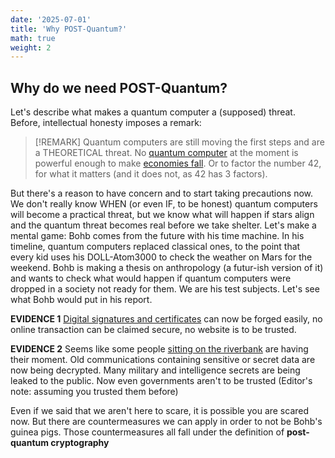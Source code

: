 ```yaml
---
date: '2025-07-01'
title: 'Why POST-Quantum?'
math: true
weight: 2
---
```


## Why do we need POST-Quantum?
Let's describe what makes a quantum computer a (supposed) threat. Before, intellectual honesty imposes a remark:

>[!REMARK]
> Quantum computers are still moving the first steps and are a THEORETICAL threat. No [quantum computer](https://www.spinquanta.com/news-detail/discover-the-worlds-largest-quantum-computer-in20250106092507) at the moment is powerful enough to make [economies fall](https://arxiv.org/html/2505.15907v1). Or to factor the number 42, for what it matters (and it does not, as 42 has 3 factors).

But there's a reason to have concern and to start taking precautions now. We don't really know WHEN (or even IF, to be honest) quantum computers will become a practical threat, but we know what will happen if stars align and the quantum threat becomes real before we take shelter. Let's make a mental game: Bohb comes from the future with his time machine. In his timeline, quantum computers replaced classical ones, to the point that every kid uses his DOLL-Atom3000 to check the weather on Mars for the weekend. Bohb is making a thesis on anthropology (a futur-ish version of it) and wants to check what would happen if quantum computers were dropped in a society not ready for them. We are his test subjects. Let's see what Bohb would put in his report.

$\textbf{EVIDENCE 1}$
 [Digital signatures and certificates](https://ct.cloudflare.com/) can now be forged easily, no online transaction can be claimed secure, no website is to be trusted. 

$\textbf{EVIDENCE 2}$
Seems like some people [sitting on the riverbank](https://www.hashicorp.com/en/blog/harvest-now-decrypt-later-why-today-s-encrypted-data-isn-t-safe-forever) are having their moment. Old communications containing sensitive or secret data are now being decrypted. Many military and intelligence secrets are being leaked to the public. Now even governments aren't to be trusted (Editor's note: assuming you trusted them before)

Even if we said that we aren't here to scare, it is possible you are scared now. But there are countermeasures we can apply in order to not be Bohb's guinea pigs. Those countermeasures all fall under the definition of $\textbf{post-quantum cryptography}$

